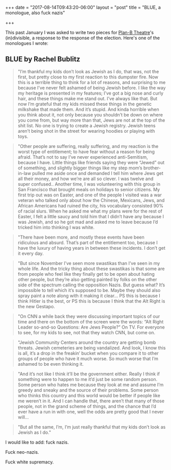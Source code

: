 +++
date = "2017-08-14T09:43:20-06:00"
layout = "post"
title = "BLUE, a monologue, also fuck nazis"

+++

This past January I was asked to write two pieces for [Plan-B Theatre](http://planbtheatre.org/)'s (in)divisible, a response to the response of the election. Here's one of the monologues I wrote:

## BLUE by Rachel Bublitz

>"I’m thankful my kids don’t look as Jewish as I do, that was, not the first, but pretty close to my first reaction to this dumpster fire. Now this is a terrible thing to think for a lot of reasons, and surprising to me because I’ve never felt ashamed of being Jewish before. I like the way my heritage is presented in my features; I’ve got a big nose and curly hair, and these things make me stand out. I’ve always like that. But now I’m grateful that my kids missed these things in the genetic milkshake that made them. And it’s stupid. And kinda horrible when you think about it, not only because you shouldn’t be down on where you come from, but way more than that, Jews are not at the top of the shit list. No one is trying to create a Jewish registry. Jewish teens aren’t being shot in the street for wearing hoodies or playing with toys.

>"Other people are suffering, really suffering, and my reaction is the worst type of entitlement; to have fear without a reason for being afraid. That’s not to say I’ve never experienced anti-Semitism, because I have. Little things like friends saying they were “Jewed” out of something, and slightly bigger things like my step mom’s brother-in-law pulled me aside once and demanded I tell him where Jews get all their money, and how we’re are all so clever. I was twelve and super confused.. Another time, I was volunteering with this group in San Francisco that brought meals on holidays to senior citizens. My first trip out was on Easter, and one of the people I visited was a war veteran who talked only about how the Chinese, Mexicans, Jews, and African Americans had ruined the city, his vocabulary consisted 90% of racial slurs. When he asked me what my plans were for the rest of Easter, I felt a little saucy and told him that I didn’t have any because I was Jewish, and so he got mad and asked me to leave because I’d tricked him into thinking I was white.

>"There have been more, and mostly these events have been ridiculous and absurd. That’s part of the entitlement too, because I have the luxury of having years in between these incidents. I don’t get it every day.

>"But since November I’ve seen more swastikas than I’ve seen in my whole life. And the tricky thing about these swastikas is that some are from people who feel like they finally get to be open about hating other people, but they’re also getting painted by folks on the other side of the spectrum calling the opposition Nazis. But guess what? It’s impossible to tell which it’s supposed to be. Maybe they should also spray paint a note along with it making it clear... PS this is because I think Hitler is the best, or PS this is because I think that the Alt Right is the new Gestapo. 

>"On CNN a while back they were discussing important topics of our time and there on the bottom of the screen were the words: “Alt Right Leader so-and-so Questions: Are Jews People?” On TV. For everyone to see, for my kids to see, not that they watch CNN, but come on.

>"Jewish Community Centers around the country are getting bomb threats. Jewish cemeteries are being vandalized. And look, I know this is all, it’s a drop in the freakin’ bucket when you compare it to other groups of people who have it much worse. So much worse that I’m ashamed to be even thinking it. 

>"And it’s not like I think it’ll be the government either. Really I think if something were to happen to me it’d just be some random person. Some person who hates me because they look at me and assume I’m greedy and sneaky and the source of their problems. Some person who thinks this country and this world would be better if people like me weren’t in it. And I can handle that, there aren’t that many of those people, not in the grand scheme of things, and the chance that I’d ever have a run in with one, well the odds are pretty good that I never will... 

>"But all the same, I’m, I’m just really thankful that my kids don’t look as Jewish as I do."

I would like to add: fuck nazis.

Fuck neo-nazis.

Fuck white supremacy. 